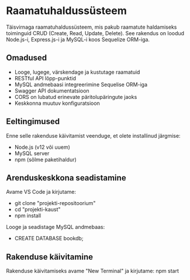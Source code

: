 # Raamatuhaldussüsteem

Täisvirnaga raamatuhaldussüsteem, mis pakub raamatute haldamiseks toiminguid CRUD (Create, Read, Update, Delete). See rakendus on loodud Node.js-i, Express.js-i ja MySQL-i koos Sequelize ORM-iga.

## Omadused

- Looge, lugege, värskendage ja kustutage raamatuid
- RESTful API lõpp-punktid
- MySQL andmebaasi integreerimine Sequelise ORM-iga
- Swagger API dokumentatsioon
- CORS on lubatud erinevate päritolupäringute jaoks
- Keskkonna muutuv konfiguratsioon

## Eeltingimused

Enne selle rakenduse käivitamist veenduge, et olete installinud järgmise:
- Node.js (v12 või uuem)
- MySQL server
- npm (sõlme paketihaldur)

## Arenduskeskkona seadistamine

Avame VS Code ja kirjutame:
- git clone "projekti-repositoorium"
- cd "projekti-kaust"
- npm install

Looge ja seadistage MySQL andmebaas:
- CREATE DATABASE bookdb;

## Rakenduse käivitamine

Rakenduse käivitamiseks avame "New Terminal" ja kirjutame: npm start
